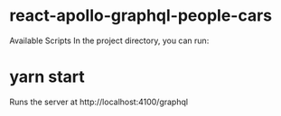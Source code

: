 # react-apollo-graphql-people-cars

Available Scripts
In the project directory, you can run:

# yarn start
Runs the server at http://localhost:4100/graphql

